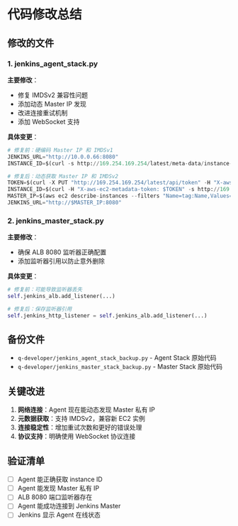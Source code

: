 # 代码修改总结

## 修改的文件

### 1. jenkins_agent_stack.py

**主要修改**：
- 修复 IMDSv2 兼容性问题
- 添加动态 Master IP 发现
- 改进连接重试机制
- 添加 WebSocket 支持

**具体变更**：
```python
# 修复前：硬编码 Master IP 和 IMDSv1
JENKINS_URL="http://10.0.0.66:8080"
INSTANCE_ID=$(curl -s http://169.254.169.254/latest/meta-data/instance-id)

# 修复后：动态获取 Master IP 和 IMDSv2
TOKEN=$(curl -X PUT "http://169.254.169.254/latest/api/token" -H "X-aws-ec2-metadata-token-ttl-seconds: 21600" -s)
INSTANCE_ID=$(curl -H "X-aws-ec2-metadata-token: $TOKEN" -s http://169.254.169.254/latest/meta-data/instance-id)
MASTER_IP=$(aws ec2 describe-instances --filters "Name=tag:Name,Values=*jenkins-master*" "Name=instance-state-name,Values=running" --query "Reservations[0].Instances[0].PrivateIpAddress" --output text 2>/dev/null)
JENKINS_URL="http://$MASTER_IP:8080"
```

### 2. jenkins_master_stack.py

**主要修改**：
- 确保 ALB 8080 监听器正确配置
- 添加监听器引用以防止意外删除

**具体变更**：
```python
# 修复前：可能导致监听器丢失
self.jenkins_alb.add_listener(...)

# 修复后：保存监听器引用
self.jenkins_http_listener = self.jenkins_alb.add_listener(...)
```

## 备份文件

- `q-developer/jenkins_agent_stack_backup.py` - Agent Stack 原始代码
- `q-developer/jenkins_master_stack_backup.py` - Master Stack 原始代码

## 关键改进

1. **网络连接**：Agent 现在能动态发现 Master 私有 IP
2. **元数据获取**：支持 IMDSv2，兼容新 EC2 实例
3. **连接稳定性**：增加重试次数和更好的错误处理
4. **协议支持**：明确使用 WebSocket 协议连接

## 验证清单

- [ ] Agent 能正确获取 instance ID
- [ ] Agent 能发现 Master 私有 IP
- [ ] ALB 8080 端口监听器存在
- [ ] Agent 能成功连接到 Jenkins Master
- [ ] Jenkins 显示 Agent 在线状态